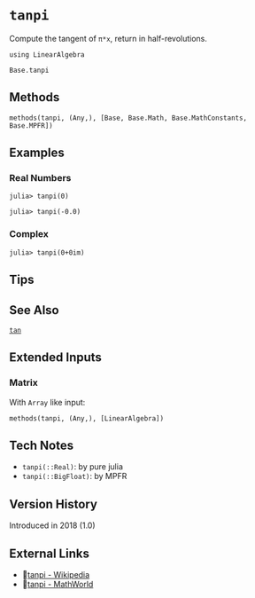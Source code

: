 # `tanpi`

Compute the tangent of `π*x`, return in half-revolutions.

```@setup repl_only
using LinearAlgebra
```
```@docs
Base.tanpi
```


## Methods

```@repl
methods(tanpi, (Any,), [Base, Base.Math, Base.MathConstants, Base.MPFR])
```


## Examples

### Real Numbers
```jldoctest
julia> tanpi(0)

julia> tanpi(-0.0)
```

### Complex
```jldoctest
julia> tanpi(0+0im)
```

## Tips


## See Also

[`tan`](@ref)


## Extended Inputs

### Matrix
With `Array` like input:
```@repl repl_only
methods(tanpi, (Any,), [LinearAlgebra])
```


## Tech Notes

- `tanpi(::Real)`: by pure julia
- `tanpi(::BigFloat)`: by MPFR


## Version History

Introduced in 2018 (1.0)


## External Links
- 🔗[tanpi - Wikipedia](https://en.wikipedia.org/wiki/ )
- 🔗[tanpi - MathWorld](https://mathworld.wolfram.com/ )
